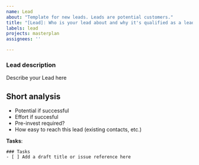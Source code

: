 ```yaml
---
name: Lead
about: "Template for new leads. Leads are potential customers."
title: "[Lead]: Who is your lead about and why it's qualified as a lead (e.g. 'GVB to make their Rauchmelder smart')"
labels: lead
projects: masterplan
assignees: ''

---
```


### Lead description
Describe your Lead here

## Short analysis
- Potential if successful
- Effort if succesful
- Pre-invest required?
- How easy to reach this lead (existing contacts, etc.)

**Tasks**:
```[tasklist]
### Tasks
- [ ] Add a draft title or issue reference here
```
